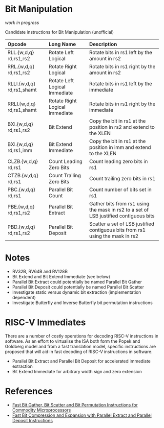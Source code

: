 Bit Manipulation
=====================

_work in progress_

Candidate instructions for Bit Manipulation (unofficial)

|Opcode                     |Long Name                       |Description
|:--------------------------|:-------------------------------|:-------------------------------------------------------------------------------------|
| RLL.{w,d,q} rd,rs1,rs2    | Rotate Left Logical            | Rotate bits in rs1 left by the amount in rs2                                         |
| RRL.{w,d,q} rd,rs1,rs2    | Rotate Right Logical           | Rotate bits in rs1 right by the amount in rs2                                        |
| RLLI.{w,d,q} rd,rs1,shamt | Rotate Left Logical Immediate  | Rotate bits in rs1 left by the immediate                                             |
| RRLI.{w,d,q} rd,rs1,shamt | Rotate Right Logical Immediate | Rotate bits in rs1 right by the immediate                                            |
| BXI.{w,d,q} rd,rs1,rs2    | Bit Extend                     | Copy the bit in rs1 at the position in rs2 and extend to the XLEN                    |
| BXI.{w,d,q} rd,rs1,imm    | Bit Extend Immediate           | Copy the bit in rs1 at the position in imm and extend to the XLEN                    |
| CLZB.{w,d,q} rd,rs1       | Count Leading Zero Bits        | Count leading zero bits in rs1                                                       |
| CTZB.{w,d,q} rd,rs1       | Count Trailing Zero Bits       | Count trailing zero bits in rs1                                                      |
| PBC.{w,d,q} rd,rs1        | Parallel Bit Count             | Count number of bits set in rs1                                                      |
| PBE.{w,d,q} rd,rs1,rs2    | Parallel Bit Extract           | Gather bits from rs1 using the mask in rs2 to a set of LSB justified contiguous bits |
| PBD.{w,d,q} rd,rs1,rs2    | Parallel Bit Deposit           | Scatter a set of LSB justified contiguous bits from rs1 using the mask in rs2        |

Notes
==========
- RV32B, RV64B and RV128B
- Bit Extend and Bit Extend Immediate (see below)
- Parallel Bit Extract could potentially be named Parallel Bit Gather
- Parallel Bit Deposit could potentially be named Parallel Bit Scatter
- Investigate static versus dynamic bit extraction (implementation dependent)
- Investigate Butterfly and Inverse Butterfly bit permutation instructions

RISC-V Immediates
=======================

There are a number of costly operations for decoding RISC-V instructions in software.
As an effort to virtualise the ISA both form the Popek and Goldberg model and from
a fast translation model, specific instructions are proposed that will aid in fast
decoding of RISC-V instructions in software.

- Parallel Bit Extract and Parallel Bit Deposit for accelerated immediate extraction
- Bit Extend Immediate for arbitrary width sign and zero extension

References
================
- [Fast Bit Gather, Bit Scatter and Bit Permutation Instructions for Commodity Microprocessors](http://palms.princeton.edu/system/files/Hilewitz_JSPS_08.pdf)
- [Fast Bit Compression and Expansion with Parallel Extract and Parallel Deposit Instructions](http://palms.ee.princeton.edu/PALMSopen/hilewitz06FastBitCompression.pdf)
